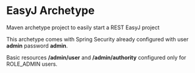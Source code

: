 EasyJ Archetype
========================================================

Maven archetype project to easily start a REST EasyJ project

This archetype comes with Spring Security already configured with user **admin** password **admin**.

Basic resources **/admin/user** and **/admin/authority** configured only for ROLE_ADMIN users.

